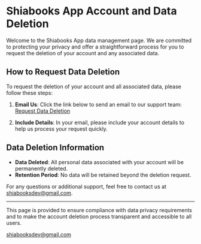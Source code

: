 # Shiabooks App Account and Data Deletion

Welcome to the Shiabooks App data management page. We are committed to protecting your privacy and offer a straightforward process for you to request the deletion of your account and any associated data.

## How to Request Data Deletion

To request the deletion of your account and all associated data, please follow these steps:

1. **Email Us**: Click the link below to send an email to our support team:
   [Request Data Deletion](mailto:shiabooksdev@gmail.com?subject=L%C3%B6schen%20meiner%20Daten&body=Sehr%20geehrtes%20Shiabooks%20Team,%0A%0Abitte%20l%C3%B6schen%20Sie%20meine%20personenbezogenen%20Daten%20aus%20Ihren%20Unterlagen.%20Vielen%20Dank.%0A%0AMit%20freundlichen%20Gr%C3%BC%C3%9Fen,%0A[Ihr%20Name])

2. **Include Details**: In your email, please include your account details to help us process your request quickly.

## Data Deletion Information

- **Data Deleted**: All personal data associated with your account will be permanently deleted.
- **Retention Period**: No data will be retained beyond the deletion request.

For any questions or additional support, feel free to contact us at [shiabooksdev@gmail.com](mailto:shiabooksdev@gmail.com).

---

This page is provided to ensure compliance with data privacy requirements and to make the account deletion process transparent and accessible to all users.

shiabooksdev@gmail.com

